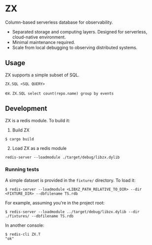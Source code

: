# ZX

Column-based serverless database for observability.

- Separated storage and computing layers. Designed for serverless, cloud-native environment.
- Minimal maintenance required.
- Scale from local debugging to observing distributed systems.

## Usage

ZX supports a simple subset of SQL.

```
ZX.SQL <SQL QUERY>
```

ex. `ZX.SQL select count(repo.name) group by events`

## Development

ZX is a redis module. To build it:

1. Build ZX

```
$ cargo build
```

2. Load ZX as a redis module

```
redis-server --loadmodule ./target/debug/libzx.dylib
```

### Running tests

A simple dataset is provided in the `fixture/` directory. To load it:

```
$ redis-server --loadmodule <LIBXZ_PATH_RELATIVE_TO_DIR> --dir <FIXTURE_DIR> --dbfilename TS.rdb
```

For example, assuming you're in the project root:

```
$ redis-server --loadmodule ../target/debug/libzx.dylib --dir ./fixtures/ --dbfilename TS.rdb
```

In another console:

```
$ redis-cli ZX.T
"ok"
```
